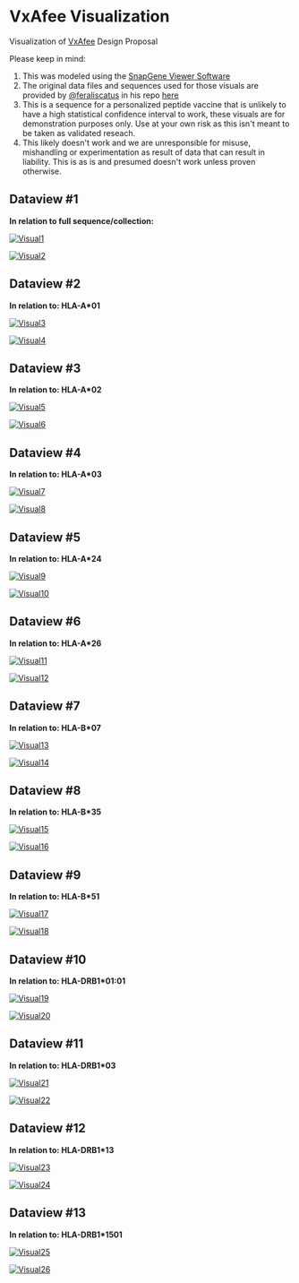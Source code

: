 # VxAfee Visualization
Visualization of [VxAfee](https://github.com/feraliscatus/VxAfee) Design Proposal

Please keep in mind:
1. This was modeled using the [SnapGene Viewer Software](https://www.snapgene.com/snapgene-viewer/)
2. The original data files and sequences used for those visuals are provided by [@feraliscatus](https://github.com/feraliscatus) in his repo [here](https://github.com/feraliscatus/VxAfee)
3. This is a sequence for a personalized peptide vaccine that is unlikely to have a high statistical confidence interval to work, these visuals are for demonstration purposes only. Use at your own risk as this isn't meant to be taken as validated reseach. 
4. This likely doesn't work and we are unresponsible for misuse, mishandling or experimentation as result of data that can result in liability. This is as is and presumed doesn't work unless proven otherwise.

## Dataview #1
**In relation to full sequence/collection:**  

[![Visual1](https://raw.githubusercontent.com/Cov19/VxAfee-Visualization/master/Visuals/Visual1.png)](https://github.com/Cov19/VxAfee-Visualization)

[![Visual2](https://raw.githubusercontent.com/Cov19/VxAfee-Visualization/master/Visuals/Visual2.png)](https://github.com/Cov19/VxAfee-Visualization)

## Dataview #2
**In relation to: HLA-A*01**  

[![Visual3](https://raw.githubusercontent.com/Cov19/VxAfee-Visualization/master/Visuals/Visual3.png)](https://github.com/Cov19/VxAfee-Visualization)

[![Visual4](https://raw.githubusercontent.com/Cov19/VxAfee-Visualization/master/Visuals/Visual4.png)](https://github.com/Cov19/VxAfee-Visualization)

## Dataview #3
**In relation to: HLA-A*02**  

[![Visual5](https://raw.githubusercontent.com/Cov19/VxAfee-Visualization/master/Visuals/Visual5.png)](https://github.com/Cov19/VxAfee-Visualization)

[![Visual6](https://raw.githubusercontent.com/Cov19/VxAfee-Visualization/master/Visuals/Visual6.png)](https://github.com/Cov19/VxAfee-Visualization)

## Dataview #4
**In relation to: HLA-A*03**  

[![Visual7](https://raw.githubusercontent.com/Cov19/VxAfee-Visualization/master/Visuals/Visual7.png)](https://github.com/Cov19/VxAfee-Visualization)

[![Visual8](https://raw.githubusercontent.com/Cov19/VxAfee-Visualization/master/Visuals/Visual8.png)](https://github.com/Cov19/VxAfee-Visualization)

## Dataview #5
**In relation to: HLA-A*24**

[![Visual9](https://raw.githubusercontent.com/Cov19/VxAfee-Visualization/master/Visuals/Visual9.png)](https://github.com/Cov19/VxAfee-Visualization)

[![Visual10](https://raw.githubusercontent.com/Cov19/VxAfee-Visualization/master/Visuals/Visual10.png)](https://github.com/Cov19/VxAfee-Visualization)

## Dataview #6
**In relation to: HLA-A*26**  

[![Visual11](https://raw.githubusercontent.com/Cov19/VxAfee-Visualization/master/Visuals/Visual11.png)](https://github.com/Cov19/VxAfee-Visualization)

[![Visual12](https://raw.githubusercontent.com/Cov19/VxAfee-Visualization/master/Visuals/Visual12.png)](https://github.com/Cov19/VxAfee-Visualization)

## Dataview #7
**In relation to: HLA-B*07**  

[![Visual13](https://raw.githubusercontent.com/Cov19/VxAfee-Visualization/master/Visuals/Visual13.png)](https://github.com/Cov19/VxAfee-Visualization)

[![Visual14](https://raw.githubusercontent.com/Cov19/VxAfee-Visualization/master/Visuals/Visual14.png)](https://github.com/Cov19/VxAfee-Visualization)

## Dataview #8
**In relation to: HLA-B*35**  

[![Visual15](https://raw.githubusercontent.com/Cov19/VxAfee-Visualization/master/Visuals/Visual15.png)](https://github.com/Cov19/VxAfee-Visualization)

[![Visual16](https://raw.githubusercontent.com/Cov19/VxAfee-Visualization/master/Visuals/Visual16.png)](https://github.com/Cov19/VxAfee-Visualization)

## Dataview #9
**In relation to: HLA-B*51**

[![Visual17](https://raw.githubusercontent.com/Cov19/VxAfee-Visualization/master/Visuals/Visual17.png)](https://github.com/Cov19/VxAfee-Visualization)

[![Visual18](https://raw.githubusercontent.com/Cov19/VxAfee-Visualization/master/Visuals/Visual18.png)](https://github.com/Cov19/VxAfee-Visualization)

## Dataview #10
**In relation to: HLA-DRB1*01:01**  

[![Visual19](https://raw.githubusercontent.com/Cov19/VxAfee-Visualization/master/Visuals/Visual19.png)](https://github.com/Cov19/VxAfee-Visualization)

[![Visual20](https://raw.githubusercontent.com/Cov19/VxAfee-Visualization/master/Visuals/Visual20.png)](https://github.com/Cov19/VxAfee-Visualization)

## Dataview #11
**In relation to: HLA-DRB1*03**  

[![Visual21](https://raw.githubusercontent.com/Cov19/VxAfee-Visualization/master/Visuals/Visual21.png)](https://github.com/Cov19/VxAfee-Visualization)

[![Visual22](https://raw.githubusercontent.com/Cov19/VxAfee-Visualization/master/Visuals/Visual22.png)](https://github.com/Cov19/VxAfee-Visualization)

## Dataview #12
**In relation to: HLA-DRB1*13**

[![Visual23](https://raw.githubusercontent.com/Cov19/VxAfee-Visualization/master/Visuals/Visual23.png)](https://github.com/Cov19/VxAfee-Visualization)

[![Visual24](https://raw.githubusercontent.com/Cov19/VxAfee-Visualization/master/Visuals/Visual24.png)](https://github.com/Cov19/VxAfee-Visualization)

## Dataview #13
**In relation to: HLA-DRB1*1501**  

[![Visual25](https://raw.githubusercontent.com/Cov19/VxAfee-Visualization/master/Visuals/Visual25.png)](https://github.com/Cov19/VxAfee-Visualization)

[![Visual26](https://raw.githubusercontent.com/Cov19/VxAfee-Visualization/master/Visuals/Visual26.png)](https://github.com/Cov19/VxAfee-Visualization)
